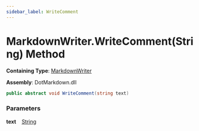 ```yaml
---
sidebar_label: WriteComment
---
```


# MarkdownWriter\.WriteComment\(String\) Method

**Containing Type**: [MarkdownWriter](../index.md)

**Assembly**: DotMarkdown\.dll

```csharp
public abstract void WriteComment(string text)
```

### Parameters

**text** &ensp; [String](https://docs.microsoft.com/en-us/dotnet/api/system.string)